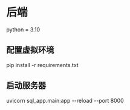 # 后端
python = 3.10
## 配置虚拟环境
pip install -r requirements.txt

## 启动服务器
uvicorn sql_app.main:app --reload --port 8000